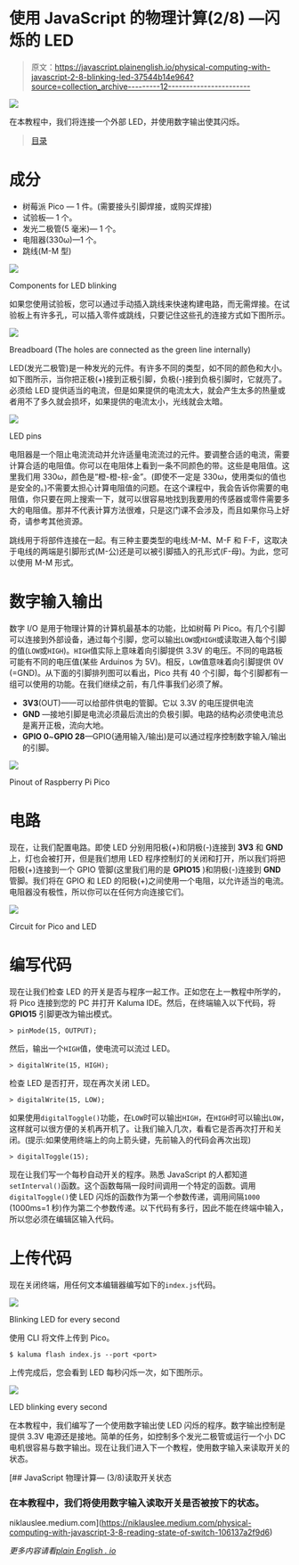 # 使用 JavaScript 的物理计算(2/8) —闪烁的 LED

> 原文：<https://javascript.plainenglish.io/physical-computing-with-javascript-2-8-blinking-led-37544b14e964?source=collection_archive---------12----------------------->

![](img/4c135d499066c60fee5562cf52a63ba3.png)

在本教程中，我们将连接一个外部 LED，并使用数字输出使其闪烁。

> [目录](https://niklauslee.medium.com/physical-computing-with-javascript-table-of-contents-69c38fd74e61)

# 成分

*   树莓派 Pico — 1 件。(需要接头引脚焊接，或购买焊接)
*   试验板— 1 个。
*   发光二极管(5 毫米)— 1 个。
*   电阻器(330ω)—1 个。
*   跳线(M-M 型)

![](img/41583b1fab5eda7b3d61a73bc17387f9.png)

Components for LED blinking

如果您使用试验板，您可以通过手动插入跳线来快速构建电路，而无需焊接。在试验板上有许多孔，可以插入零件或跳线，只要记住这些孔的连接方式如下图所示。

![](img/18a0fe9c2295497f014ea16dbc713b6e.png)

Breadboard (The holes are connected as the green line internally)

LED(发光二极管)是一种发光的元件。有许多不同的类型，如不同的颜色和大小。如下图所示，当你把正极(+)接到正极引脚，负极(-)接到负极引脚时，它就亮了。必须给 LED 提供适当的电流，但是如果提供的电流太大，就会产生太多的热量或者用不了多久就会损坏，如果提供的电流太小，光线就会太暗。

![](img/33f69af6d1ec69728ef23eb743fa26fe.png)

LED pins

电阻器是一个阻止电流流动并允许适量电流流过的元件。要调整合适的电流，需要计算合适的电阻值。你可以在电阻体上看到一条不同颜色的带。这些是电阻值。这里我们用 330ω，颜色是“橙-橙-棕-金”。(即使不一定是 330ω，使用类似的值也是安全的。)不需要太担心计算电阻值的问题。在这个课程中，我会告诉你需要的电阻值，你只要在网上搜索一下，就可以很容易地找到我要用的传感器或零件需要多大的电阻值。那并不代表计算方法很难，只是这门课不会涉及，而且如果你马上好奇，请参考其他资源。

跳线用于将部件连接在一起。有三种主要类型的电线:M-M、M-F 和 F-F，这取决于电线的两端是引脚形式(M-公)还是可以被引脚插入的孔形式(F-母)。为此，您可以使用 M-M 形式。

# 数字输入输出

数字 I/O 是用于物理计算的计算机最基本的功能，比如树莓 Pi Pico。有几个引脚可以连接到外部设备，通过每个引脚，您可以输出`LOW`或`HIGH`或读取进入每个引脚的值(`LOW`或`HIGH`)。`HIGH`值实际上意味着向引脚提供 3.3V 的电压。不同的电路板可能有不同的电压值(某些 Arduinos 为 5V)。相反，`LOW`值意味着向引脚提供 0V (=GND)。从下面的引脚排列图可以看出，Pico 共有 40 个引脚，每个引脚都有一组可以使用的功能。在我们继续之前，有几件事我们必须了解。

*   **3V3**(OUT)——可以给部件供电的管脚。它以 3.3V 的电压提供电流
*   **GND** —接地引脚是电流必须最后流出的负极引脚。电路的结构必须使电流总是离开正极，流向大地。
*   **GPIO 0**~**GPIO 28**—GPIO(通用输入/输出)是可以通过程序控制数字输入/输出的引脚。

![](img/607c04a46070d0a836e942d5155554d4.png)

Pinout of Raspberry Pi Pico

# 电路

现在，让我们配置电路。即使 LED 分别用阳极(+)和阴极(-)连接到 **3V3** 和 **GND** 上，灯也会被打开，但是我们想用 LED 程序控制灯的关闭和打开，所以我们将把阳极(+)连接到一个 GPIO 管脚(这里我们用的是 **GPIO15** )和阴极(-)连接到 **GND** 管脚。我们将在 GPIO 和 LED 的阳极(+)之间使用一个电阻，以允许适当的电流。电阻器没有极性，所以你可以在任何方向连接它们。

![](img/26e53e451bca6d3701491f4c1a93036f.png)

Circuit for Pico and LED

# 编写代码

现在让我们检查 LED 的开关是否与程序一起工作。正如您在上一教程中所学的，将 Pico 连接到您的 PC 并打开 Kaluma IDE。然后，在终端输入以下代码，将 **GPIO15** 引脚更改为输出模式。

```
> pinMode(15, OUTPUT);
```

然后，输出一个`HIGH`值，使电流可以流过 LED。

```
> digitalWrite(15, HIGH);
```

检查 LED 是否打开，现在再次关闭 LED。

```
> digitalWrite(15, LOW);
```

如果使用`digitalToggle()`功能，在`LOW`时可以输出`HIGH`，在`HIGH`时可以输出`LOW`，这样就可以很方便的关机再开机了。让我们输入几次，看看它是否再次打开和关闭。(提示:如果使用终端上的向上箭头键，先前输入的代码会再次出现)

```
> digitalToggle(15);
```

现在让我们写一个每秒自动开关的程序。熟悉 JavaScript 的人都知道`setInterval()`函数。这个函数每隔一段时间调用一个特定的函数。调用`digitalToggle()`使 LED 闪烁的函数作为第一个参数传递，调用间隔`1000` (1000ms=1 秒)作为第二个参数传递。以下代码有多行，因此不能在终端中输入，所以您必须在编辑区输入代码。

# 上传代码

现在关闭终端，用任何文本编辑器编写如下的`index.js`代码。

![](img/a9f6af9020f977a9652d1bc92f68f1fc.png)

Blinking LED for every second

使用 CLI 将文件上传到 Pico。

```
$ kaluma flash index.js --port <port>
```

上传完成后，您会看到 LED 每秒闪烁一次，如下图所示。

![](img/860278f2bb6be59140067b7050371eba.png)

LED blinking every second

在本教程中，我们编写了一个使用数字输出使 LED 闪烁的程序。数字输出控制是提供 3.3V 电源还是接地。简单的任务，如控制多个发光二极管或运行一个小 DC 电机很容易与数字输出。现在让我们进入下一个教程，使用数字输入来读取开关的状态。

[](https://niklauslee.medium.com/physical-computing-with-javascript-3-8-reading-state-of-switch-106137a2f9d6) [## JavaScript 物理计算— (3/8)读取开关状态

### 在本教程中，我们将使用数字输入读取开关是否被按下的状态。

niklauslee.medium.com](https://niklauslee.medium.com/physical-computing-with-javascript-3-8-reading-state-of-switch-106137a2f9d6) 

*更多内容请看*[*plain English . io*](http://plainenglish.io/)